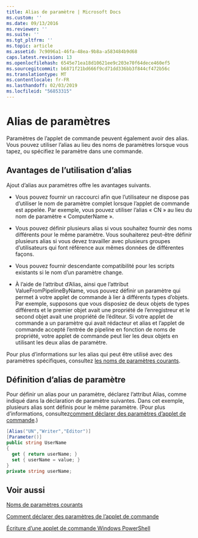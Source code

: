 ```yaml
---
title: Alias de paramètre | Microsoft Docs
ms.custom: ''
ms.date: 09/13/2016
ms.reviewer: ''
ms.suite: ''
ms.tgt_pltfrm: ''
ms.topic: article
ms.assetid: 7c9096a1-46fa-48ea-9b8a-a583484b9d68
caps.latest.revision: 13
ms.openlocfilehash: 6545e71ea18d10621ee9c203e70f64dece460ef5
ms.sourcegitcommit: b6871f21bd666f9cd71dd336bb3f844cf472b56c
ms.translationtype: MT
ms.contentlocale: fr-FR
ms.lasthandoff: 02/03/2019
ms.locfileid: "56853315"
---
```

# <a name="parameter-aliases"></a>Alias de paramètres

Paramètres de l’applet de commande peuvent également avoir des alias. Vous pouvez utiliser l’alias au lieu des noms de paramètres lorsque vous tapez, ou spécifiez le paramètre dans une commande.

## <a name="benefits-of-using-aliases"></a>Avantages de l’utilisation d’alias

Ajout d’alias aux paramètres offre les avantages suivants.

- Vous pouvez fournir un raccourci afin que l’utilisateur ne dispose pas d’utiliser le nom de paramètre complet lorsque l’applet de commande est appelée. Par exemple, vous pouvez utiliser l’alias « CN » au lieu du nom de paramètre « ComputerName ».

- Vous pouvez définir plusieurs alias si vous souhaitez fournir des noms différents pour le même paramètre. Vous souhaiterez peut-être définir plusieurs alias si vous devez travailler avec plusieurs groupes d’utilisateurs qui font référence aux mêmes données de différentes façons.

- Vous pouvez fournir descendante compatibilité pour les scripts existants si le nom d’un paramètre change.

- À l’aide de l’attribut d’Alias, ainsi que l’attribut ValueFromPipelineByName, vous pouvez définir un paramètre qui permet à votre applet de commande à lier à différents types d’objets. Par exemple, supposons que vous disposiez de deux objets de types différents et le premier objet avait une propriété de l’enregistreur et le second objet avait une propriété de l’éditeur. Si votre applet de commande a un paramètre qui avait rédacteur et alias et l’applet de commande accepté l’entrée de pipeline en fonction de noms de propriété, votre applet de commande peut lier les deux objets en utilisant les deux alias de paramètre.

Pour plus d’informations sur les alias qui peut être utilisé avec des paramètres spécifiques, consultez [les noms de paramètres courants](./common-parameter-names.md).

## <a name="defining-parameter-aliases"></a>Définition d’alias de paramètre

Pour définir un alias pour un paramètre, déclarez l’attribut Alias, comme indiqué dans la déclaration de paramètre suivantes. Dans cet exemple, plusieurs alias sont définis pour le même paramètre. (Pour plus d’informations, consultez[comment déclarer des paramètres d’applet de commande](./how-to-declare-cmdlet-parameters.md).)

```csharp
[Alias("UN","Writer","Editor")]
[Parameter()]
public string UserName
{
  get { return userName; }
  set { userName = value; }
}
private string userName;
```

## <a name="see-also"></a>Voir aussi

[Noms de paramètres courants](./common-parameter-names.md)

[Comment déclarer des paramètres de l’applet de commande](./how-to-declare-cmdlet-parameters.md)

[Écriture d’une applet de commande Windows PowerShell](./writing-a-windows-powershell-cmdlet.md)
